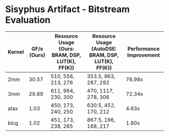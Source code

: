 # Sisyphus Artifact - Bitstream Evaluation



| Kernel | GF/s (Ours) | Resource Usage (Ours: BRAM, DSP, LUT(K), FF(K)) | Resource Usage (AutoDSE: BRAM, DSP, LUT(K), FF(K)) | Performance Improvement |
|--------|-------------|-------------------------------------------------|---------------------------------------------------|--------------------------|
| 2mm    | 30.57       | 510, 556, 213, 276                              | 353.5, 963, 287, 292                              | 76.98x                   |
| 3mm    | 29.89       | 611, 984, 230, 300                              | 470, 1117, 278, 306                               | 72.34x                   |
| atax   | 1.03        | 450, 173, 240, 250                              | 630.5, 452, 170, 212                              | 4.63x                    |
| bicg   | 1.02        | 451, 173, 238, 265                              | 867.5, 196, 168, 217                              | 1.80x                    |